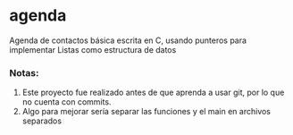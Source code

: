 # agenda
Agenda de contactos básica escrita en C, usando punteros para implementar Listas como estructura de datos

### Notas:
1. Este proyecto fue realizado antes de que aprenda a usar git, por lo que no cuenta con commits.
2. Algo para mejorar sería separar las funciones y el main en archivos separados
